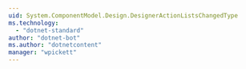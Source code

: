 ```yaml
---
uid: System.ComponentModel.Design.DesignerActionListsChangedType
ms.technology: 
  - "dotnet-standard"
author: "dotnet-bot"
ms.author: "dotnetcontent"
manager: "wpickett"
---
```

